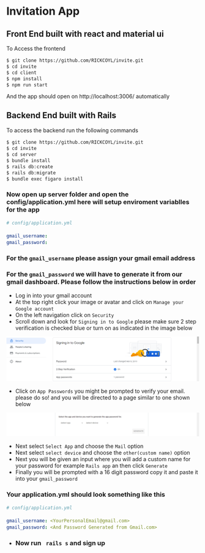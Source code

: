 # Invitation App

## Front End built with react and material ui

To Access the frontend 

```
$ git clone https://github.com/RICKCOYL/invite.git
$ cd invite
$ cd client
$ npm install
$ npm run start
```

And the app should open on http://localhost:3006/ automatically


## Backend End built with Rails

To access the backend run the following commands

```
$ git clone https://github.com/RICKCOYL/invite.git
$ cd invite
$ cd server
$ bundle install
$ rails db:create
$ rails db:migrate
$ bundle exec figaro install
```

### Now open up server folder and open the config/application.yml here will setup enviroment variablles for the app

```yaml
# config/application.yml

gmail_username: 
gmail_password: 

```

### For the `gmail_username` please assign your gmail email address

### For the `gmail_password` we will have to generate it from our gmail dashboard. Please follow the instructions below in order

- Log in into your gmail account
- At the top right click your image or avatar and click on `Manage your Google account`
- On the left navigation click on `Security`
- Scroll down and look for `Signing in to Google` please make sure  2 step verification is checked blue or turn on as indicated in the image below

![screenshot1](./images/google%20signin.png)

- Click on `App Passwords` you might be prompted to verify your email. please do so! and you will be directed to a page similar to one shown below


![screenshot1](./images/app%20password.png)

- Next select `Select App` and choose the `Mail` option
- Next select `select device` and choose the `other(custom name)` option
- Next you will be given an input where you will add a custom name for your password for example `Rails app` an then click `Generate`
- Finally you will be prompted with a 16 digit password copy it and paste it into your `gmail_password`


### Your application.yml should look something like this


```yaml
# config/application.yml

gmail_username: <YourPersonalEmail@gmail.com>
gmail_password: <And Password Generated from Gmail.com>

```

- ### Now run ``` rails s``` and sign up








